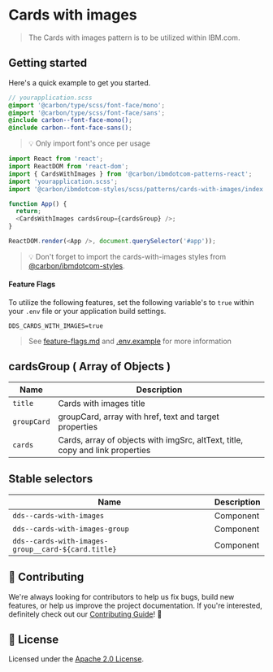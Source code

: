 # Cards with images

> The Cards with images pattern is to be utilized within IBM.com.

## Getting started

Here's a quick example to get you started.

```scss
// yourapplication.scss
@import '@carbon/type/scss/font-face/mono';
@import '@carbon/type/scss/font-face/sans';
@include carbon--font-face-mono();
@include carbon--font-face-sans();
```

> 💡 Only import font's once per usage

```javascript
import React from 'react';
import ReactDOM from 'react-dom';
import { CardsWithImages } from '@carbon/ibmdotcom-patterns-react';
import 'yourapplication.scss';
import '@carbon/ibmdotcom-styles/scss/patterns/cards-with-images/index.scss';

function App() {
  return;
  <CardsWithImages cardsGroup={cardsGroup} />;
}

ReactDOM.render(<App />, document.querySelector('#app'));
```

> 💡 Don't forget to import the cards-with-images styles from
> [@carbon/ibmdotcom-styles](https://github.com/carbon-design-system/ibm-dotcom-library/blob/master/packages/styles).

#### Feature Flags

To utilize the following features, set the following variable's to `true` within
your `.env` file or your application build settings.

```
DDS_CARDS_WITH_IMAGES=true
```

> See
> [feature-flags.md](https://github.com/carbon-design-system/ibm-dotcom-library/blob/master/packages/patterns-react/docs/feature-flags.md)
> and
> [.env.example](https://github.com/carbon-design-system/ibm-dotcom-library/blob/master/packages/patterns-react/.env.example)
> for more information

## cardsGroup ( Array of Objects )

| Name        | Description                                                                   |
| ----------- | ----------------------------------------------------------------------------- |
| `title`     | Cards with images title                                                       |
| `groupCard` | groupCard, array with href, text and target properties                        |
| `cards`     | Cards, array of objects with imgSrc, altText, title, copy and link properties |

## Stable selectors

| Name                                               | Description |
| -------------------------------------------------- | ----------- |
| `dds--cards-with-images`                           | Component   |
| `dds--cards-with-images-group`                     | Component   |
| `dds--cards-with-images-group__card-${card.title}` | Component   |

## 🙌 Contributing

We're always looking for contributors to help us fix bugs, build new features,
or help us improve the project documentation. If you're interested, definitely
check out our
[Contributing Guide](https://github.com/carbon-design-system/ibm-dotcom-library/blob/master/.github/CONTRIBUTING.md)!
👀

## 📝 License

Licensed under the
[Apache 2.0 License](https://github.com/carbon-design-system/ibm-dotcom-library/blob/master/LICENSE).
